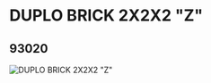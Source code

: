 # DUPLO BRICK 2X2X2 "Z"
## 93020
![DUPLO BRICK 2X2X2 "Z"](https://lc-www-live-s.legocdn.com/media/bricks/5/2/4599597.jpg)